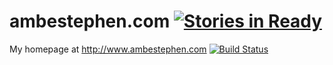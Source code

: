 # ambestephen.com [![Stories in Ready](https://badge.waffle.io/anbestephen/ambestephen.com.svg?label=ready&title=Ready)](http://waffle.io/anbestephen/ambestephen.com)

My homepage at http://www.ambestephen.com      [![Build Status](https://travis-ci.org/anbestephen/ambestephen.com.svg)](https://travis-ci.org/anbestephen/ambestephen.com)
